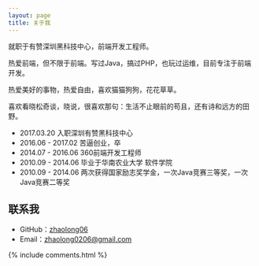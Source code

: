 ```yaml
---
layout: page
title: 关于我 
---
```


就职于有赞深圳黑科技中心，前端开发工程师。

热爱前端，但不限于前端。写过Java，搞过PHP，也玩过运维，目前专注于前端开发。

热爱美好的事物，热爱自由，喜欢猫猫狗狗，花花草草。

喜欢看晓松奇谈，晓说，很喜欢那句：生活不止眼前的苟且，还有诗和远方的田野。


* 2017.03.20 入职深圳有赞黑科技中心
* 2016.06 - 2017.02 苦逼创业，卒
* 2014.07 - 2016.06 360前端开发工程师
* 2010.09 - 2014.06 毕业于华南农业大学 软件学院
* 2010.09 - 2014.06 两次获得国家励志奖学金，一次Java竞赛三等奖，一次Java竞赛二等奖

## 联系我

* GitHub：[zhaolong06](https://github.com/zhaolong06)
* Email：zhaolong0206@gmail.com


{% include comments.html %}

